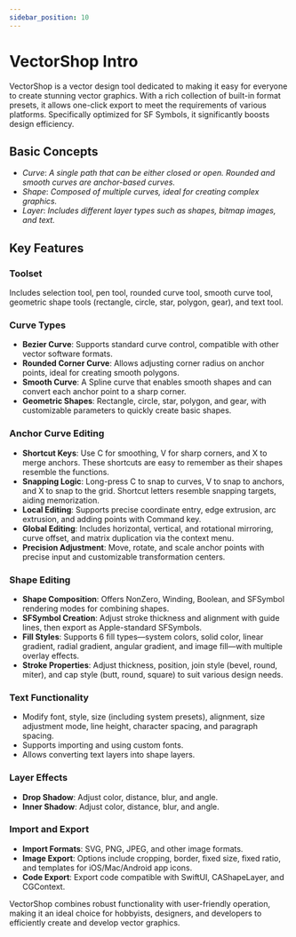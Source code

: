 ```yaml
---
sidebar_position: 10
---
```


# VectorShop Intro

VectorShop is a vector design tool dedicated to making it easy for everyone to create stunning vector graphics. With a rich collection of built-in format presets, it allows one-click export to meet the requirements of various platforms. Specifically optimized for SF Symbols, it significantly boosts design efficiency.

## Basic Concepts

- *Curve*: *A single path that can be either closed or open. Rounded and smooth curves are anchor-based curves.*
- *Shape*: *Composed of multiple curves, ideal for creating complex graphics.*
- *Layer*: *Includes different layer types such as shapes, bitmap images, and text.*

## Key Features

### Toolset

Includes selection tool, pen tool, rounded curve tool, smooth curve tool, geometric shape tools (rectangle, circle, star, polygon, gear), and text tool.

### Curve Types

- **Bezier Curve**: Supports standard curve control, compatible with other vector software formats.
- **Rounded Corner Curve**: Allows adjusting corner radius on anchor points, ideal for creating smooth polygons.
- **Smooth Curve**: A Spline curve that enables smooth shapes and can convert each anchor point to a sharp corner.
- **Geometric Shapes**: Rectangle, circle, star, polygon, and gear, with customizable parameters to quickly create basic shapes.

### Anchor Curve Editing

- **Shortcut Keys**: Use C for smoothing, V for sharp corners, and X to merge anchors. These shortcuts are easy to remember as their shapes resemble the functions.
- **Snapping Logic**: Long-press C to snap to curves, V to snap to anchors, and X to snap to the grid. Shortcut letters resemble snapping targets, aiding memorization.
- **Local Editing**: Supports precise coordinate entry, edge extrusion, arc extrusion, and adding points with Command key.
- **Global Editing**: Includes horizontal, vertical, and rotational mirroring, curve offset, and matrix duplication via the context menu.
- **Precision Adjustment**: Move, rotate, and scale anchor points with precise input and customizable transformation centers.

### Shape Editing

- **Shape Composition**: Offers NonZero, Winding, Boolean, and SFSymbol rendering modes for combining shapes.
- **SFSymbol Creation**: Adjust stroke thickness and alignment with guide lines, then export as Apple-standard SFSymbols.
- **Fill Styles**: Supports 6 fill types—system colors, solid color, linear gradient, radial gradient, angular gradient, and image fill—with multiple overlay effects.
- **Stroke Properties**: Adjust thickness, position, join style (bevel, round, miter), and cap style (butt, round, square) to suit various design needs.

### Text Functionality

- Modify font, style, size (including system presets), alignment, size adjustment mode, line height, character spacing, and paragraph spacing.
- Supports importing and using custom fonts.
- Allows converting text layers into shape layers.

### Layer Effects

- **Drop Shadow**: Adjust color, distance, blur, and angle.
- **Inner Shadow**: Adjust color, distance, blur, and angle.

### Import and Export

- **Import Formats**: SVG, PNG, JPEG, and other image formats.
- **Image Export**: Options include cropping, border, fixed size, fixed ratio, and templates for iOS/Mac/Android app icons.
- **Code Export**: Export code compatible with SwiftUI, CAShapeLayer, and CGContext.

VectorShop combines robust functionality with user-friendly operation, making it an ideal choice for hobbyists, designers, and developers to efficiently create and develop vector graphics.
